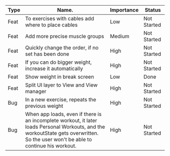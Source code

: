 | Type | Name.                                                  | Importance | Status      |
| ---- | ------------------------------------------------------ | ---------- | ----------- |
| Feat | To exercises with cables add where to place cables     | Low        | Not Started |
| Feat | Add more precise muscle groups                         | Medium     | Not Started |
| Feat | Quickly change the order, if no set has been done      | High       | Not Started |
| Feat | If you can do bigger weight, increase it automatically | High       | Not Started |
| Feat | Show weight in break screen                            | Low        | Done        |
| Feat | Split UI layer to View and View manager                | High       | Not Started |
| Bug  | In a new exercise, repeats the previous weight         | High       | Not Started |
| Bug  | When app loads, even if there is an incomplete workout, it later loads Personal Workouts, and the workoutState gets overwritten. So the user won't be able to continue his workout. | High | Not Started | 
